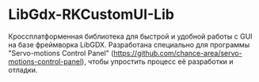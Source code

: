 # LibGdx-RKCustomUI-Lib
Кроссплатформенная библиотека для быстрой и удобной работы с GUI на базе фреймворка LibGDX. Разработана специально для программы "Servo-motions Control Panel" (https://github.com/chance-area/servo-motions-control-panel), чтобы упростить процесс её разработки и отладки. 
